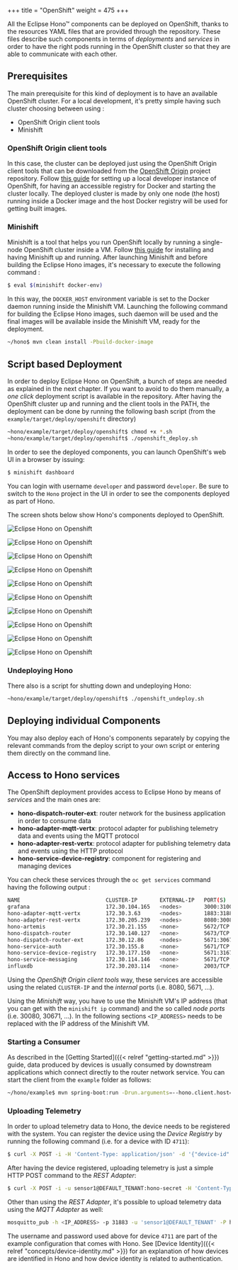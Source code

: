 +++
title = "OpenShift"
weight = 475
+++

All the Eclipse Hono&trade; components can be deployed on OpenShift, thanks to the resources YAML files that are provided through the repository.
These files describe such components in terms of _deployments_ and _services_ in order to have the right pods running in the OpenShift cluster so that they are able
to communicate with each other.
<!--more-->

## Prerequisites

The main prerequisite for this kind of deployment is to have an available OpenShift cluster. For a local development, it's pretty simple having such cluster choosing
between using :

* OpenShift Origin client tools
* Minishift

### OpenShift Origin client tools

In this case, the cluster can be deployed just using the OpenShift Origin client tools that can be downloaded from the [OpenShift Origin](https://github.com/openshift/origin/releases) project repository.
Follow [this guide](https://github.com/openshift/origin/blob/master/docs/cluster_up_down.md) for setting up a local developer instance of OpenShift,
for having an accessible registry for Docker and starting the cluster locally. The deployed cluster is made by only one node (the host) running inside a Docker image and
the host Docker registry will be used for getting built images.
 
### Minishift

Minishift is a tool that helps you run OpenShift locally by running a single-node OpenShift cluster inside a VM. Follow [this guide](https://docs.openshift.org/latest/minishift/getting-started/index.html)
for installing and having Minishift up and running.
After launching Minishift and before building the Eclipse Hono images, it's necessary to execute the following command :

~~~sh
$ eval $(minishift docker-env)
~~~

In this way, the `DOCKER_HOST` environment variable is set to the Docker daemon running inside the Minishift VM. Launching the following command for building the Eclipse Hono images,
such daemon will be used and the final images will be available inside the Minishift VM, ready for the deployment.

~~~sh
~/hono$ mvn clean install -Pbuild-docker-image
~~~

## Script based Deployment

In order to deploy Eclipse Hono on OpenShift, a bunch of steps are needed as explained in the next chapter. If you want to avoid to do them manually, a _one click_ deployment
script is available in the repository.
After having the OpenShift cluster up and running and the client tools in the PATH, the deployment can be done by running the following bash script
(from the `example/target/deploy/openshift` directory)

~~~sh
~hono/example/target/deploy/openshift$ chmod +x *.sh
~hono/example/target/deploy/openshift$ ./openshift_deploy.sh
~~~

In order to see the deployed components, you can launch OpenShift's web UI in a browser by issuing:

~~~sh
$ minishift dashboard
~~~

You can login with username `developer` and password `developer`.
Be sure to switch to the `Hono` project in the UI in order to see the components deployed as part of Hono.

The screen shots below show Hono's components deployed to OpenShift.

![Eclipse Hono on Openshift](../openshift_01.png)

![Eclipse Hono on Openshift](../openshift_02.png)

![Eclipse Hono on Openshift](../openshift_03.png)

![Eclipse Hono on Openshift](../openshift_04.png)

![Eclipse Hono on Openshift](../openshift_05.png)

![Eclipse Hono on Openshift](../openshift_06.png)

![Eclipse Hono on Openshift](../openshift_07.png)

![Eclipse Hono on Openshift](../openshift_08.png)

![Eclipse Hono on Openshift](../openshift_grafana.png)

![Eclipse Hono on Openshift](../openshift_influxdb.png)


### Undeploying Hono

There also is a script for shutting down and undeploying Hono:

~~~sh
~hono/example/target/deploy/openshift$ ./openshift_undeploy.sh
~~~

## Deploying individual Components

You may also deploy each of Hono's components separately by copying the relevant commands from the deploy script to your own script or entering them directly on the command line.

## Access to Hono services

The OpenShift deployment provides access to Eclipse Hono by means of *services* and the main ones are:

* **hono-dispatch-router-ext**: router network for the business application in order to consume data
* **hono-adapter-mqtt-vertx**: protocol adapter for publishing telemetry data and events using the MQTT protocol
* **hono-adapter-rest-vertx**: protocol adapter for publishing telemetry data and events using the HTTP protocol
* **hono-service-device-registry**: component for registering and managing devices

You can check these services through the `oc get services` command having the following output :

~~~sh
NAME                           CLUSTER-IP       EXTERNAL-IP   PORT(S)                                      AGE
grafana                        172.30.104.165   <nodes>       3000:31000/TCP                               2m
hono-adapter-mqtt-vertx        172.30.3.63      <nodes>       1883:31883/TCP,8883:30883/TCP                2m
hono-adapter-rest-vertx        172.30.205.239   <nodes>       8080:30080/TCP,8443:30443/TCP                2m
hono-artemis                   172.30.21.155    <none>        5672/TCP                                     2m
hono-dispatch-router           172.30.140.127   <none>        5673/TCP                                     2m
hono-dispatch-router-ext       172.30.12.86     <nodes>       5671:30671/TCP,5672:30672/TCP                2m
hono-service-auth              172.30.155.8     <none>        5671/TCP                                     2m
hono-service-device-registry   172.30.177.150   <none>        5671:31671/TCP,8080:31080/TCP,8443:31443/TCP 2m
hono-service-messaging         172.30.114.146   <none>        5671/TCP                                     2m
influxdb                       172.30.203.114   <none>        2003/TCP,8083/TCP,8086/TCP                   2m
~~~

Using the *OpenShift Origin client tools* way, these services are accessible using the related `CLUSTER-IP` and the *internal* ports (i.e. 8080, 5671, ...).

Using the *Minishift* way, you have to use the Minishift VM's IP address (that you can get with the `minishift ip` command) and the so called *node ports* (i.e. 30080, 30671, ...).
In the following sections `<IP_ADDRESS>` needs to be replaced with the IP address of the Minishift VM.

### Starting a Consumer

As described in the [Getting Started]({{< relref "getting-started.md" >}}) guide, data produced by devices is usually consumed by downstream applications which connect directly to the router network service.
You can start the client from the `example` folder as follows:

~~~sh
~/hono/example$ mvn spring-boot:run -Drun.arguments=--hono.client.host=<IP_ADDRESS>,--hono.client.port=30671,--hono.client.username=consumer@HONO,--hono.client.password=verysecret
~~~

### Uploading Telemetry

In order to upload telemetry data to Hono, the device needs to be registered with the system. You can register the device using the
*Device Registry* by running the following command (i.e. for a device with ID `4711`):

~~~sh
$ curl -X POST -i -H 'Content-Type: application/json' -d '{"device-id": "4711"}' http://<IP_ADDRESS>:31080/registration/DEFAULT_TENANT
~~~

After having the device registered, uploading telemetry is just a simple HTTP POST command to the *REST Adapter*:

~~~sh
$ curl -X POST -i -u sensor1@DEFAULT_TENANT:hono-secret -H 'Content-Type: application/json' --data-binary '{"temp": 5}' http://<IP_ADDRESS>:30080/telemetry
~~~

Other than using the *REST Adapter*, it's possible to upload telemetry data using the *MQTT Adapter* as well:

~~~sh
mosquitto_pub -h <IP_ADDRESS> -p 31883 -u 'sensor1@DEFAULT_TENANT' -P hono-secret -t telemetry -m '{"temp": 5}'
~~~

The username and password used above for device `4711` are part of the example configuration that comes with Hono. See [Device Identity]({{< relref "concepts/device-identity.md" >}}) for an explanation of how devices are identified in Hono and how device identity is related to authentication.

